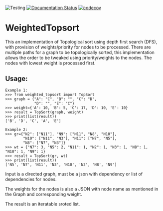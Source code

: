 ![Testing](https://github.com/saripirala/weighted_topsort/workflows/Testing/badge.svg?branch=review)
[![Documentation Status](https://readthedocs.org/projects/weighted_topsort/badge/?version=latest)](https://weighted_topsort.readthedocs.io/en/latest/?badge=latest)
[![codecov](https://codecov.io/gh/saripirala/weighted_topsort/branch/review/graph/badge.svg)](https://codecov.io/gh/saripirala/weighted_topsort)

# WeightedTopsort
This an implementation of Topological sort using depth first search (DFS), with provision of weights/priority for nodes to be processed. There are multiple paths for a graph to be topologically sorted, this implementation allows the order to be tweaked using priority/weights to the nodes. The nodes with lowest weight is processed first.

## Usage:

    Example 1:
    >>> from weighted_topsort import TopSort
    >>> graph = {"A": "C", "B": "", "C": "D",
                 "D": "", "E": "C"}
    >>> weight={'A': 10, 'B': 5, 'C': 17, 'D': 10, 'E': 10}
    >>> result = TopSort(graph, weight)
    >>> print(list(result))
    ['B', 'D', 'C', 'A', 'E']

    Example 2:
    >>> gr={"N2": ["N11"], "N9": ["N11", "N8", "N10"],
            "N10": ["N11", "N3"], "N11": ["N7", "N5"],
            "N8": ["N7", "N3"]}
    >>> wt = {"N7": 3, "N5": 2, "N11": 1, "N2": 1, "N3": 1, "N8": 1, "N10": 1, "N9": 1}
    >>> result = TopSort(gr, wt)
    >>> print(list(result))
    ['N5', 'N7', 'N11', 'N3', 'N10', 'N2', 'N8', 'N9']

Input is a directed graph, must be a json with dependency or list of dependencies for nodes.

The weights for the nodes is also a JSON with node name as mentioned in the Graph and corresponding weight.

The result is an iteratable sroted list.
